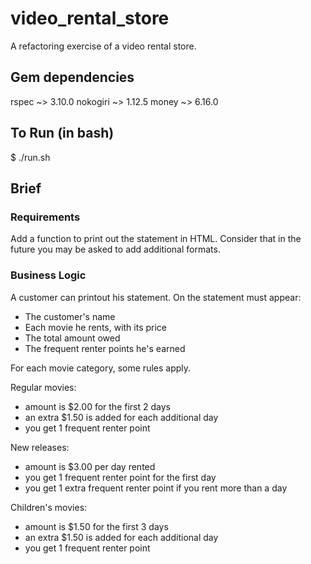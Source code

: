 # video_rental_store
A refactoring exercise of a video rental store.

## Gem dependencies

rspec ~> 3.10.0
nokogiri ~> 1.12.5
money ~> 6.16.0

## To Run (in bash)
$ ./run.sh

## Brief

### Requirements
Add a function to print out the statement in HTML. Consider that in the future you may be asked to add additional formats.

### Business Logic
A customer can printout his statement. On the statement must appear:
- The customer's name
- Each movie he rents, with its price
- The total amount owed
- The frequent renter points he's earned

For each movie category, some rules apply.

Regular movies:
- amount is $2.00 for the first 2 days
- an extra $1.50 is added for each additional day
- you get 1 frequent renter point

New releases:
- amount is $3.00 per day rented
- you get 1 frequent renter point for the first day
- you get 1 extra frequent renter point if you rent more than a day

Children's movies:
- amount is $1.50 for the first 3 days
- an extra $1.50 is added for each additional day
- you get 1 frequent renter point
